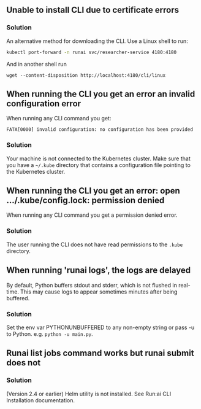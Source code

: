 ## Unable to install CLI due to certificate errors


### Solution

An alternative method for downloading the CLI. Use a Linux shell to run:

``` bash
kubectl port-forward -n runai svc/researcher-service 4180:4180
```

And in another shell run
```
wget --content-disposition http://localhost:4180/cli/linux
```

## When running the CLI you get an error an invalid configuration error

When running any CLI command you get:

    FATA[0000] invalid configuration: no configuration has been provided

### Solution

Your machine is not connected to the Kubernetes cluster. Make sure that you have a `~/.kube` directory that contains a configuration file pointing to the Kubernetes cluster.

## When running the CLI you get an error: open .../.kube/config.lock: permission denied

When running any CLI command you get a permission denied error.

### Solution

The user running the CLI does not have read permissions to the `.kube` directory.

## When running 'runai logs', the logs are delayed

By default, Python buffers stdout and stderr, which is not flushed in real-time. This may cause logs to appear sometimes minutes after being buffered.

### Solution

Set the env var PYTHONUNBUFFERED to any non-empty string or pass -u to Python. e.g. `python -u main.py`.

## Runai list jobs command works but runai submit does not

### Solution 

(Version 2.4 or earlier) Helm utility is not installed. See Run:ai CLI Installation documentation. 
